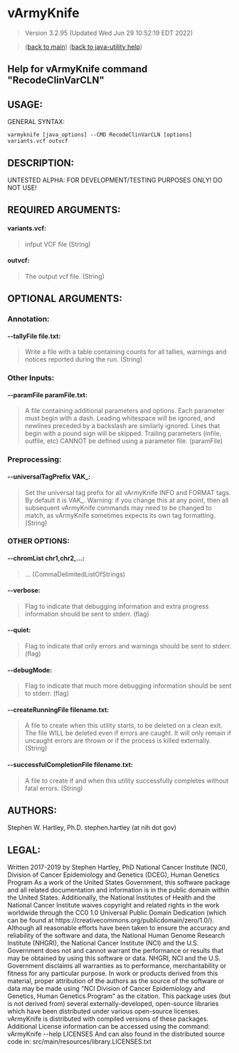 # vArmyKnife
> Version 3.2.95 (Updated Wed Jun 29 10:52:19 EDT 2022)

> ([back to main](../index.html)) ([back to java-utility help](index.html))

## Help for vArmyKnife command "RecodeClinVarCLN"

## USAGE:

GENERAL SYNTAX:

    varmyknife [java_options] --CMD RecodeClinVarCLN [options] variants.vcf outvcf


## DESCRIPTION:

 UNTESTED ALPHA: FOR DEVELOPMENT/TESTING PURPOSES ONLY\! DO NOT USE\!

## REQUIRED ARGUMENTS:
#### variants.vcf:

> infput VCF file (String)


#### outvcf:

> The output vcf file. (String)



## OPTIONAL ARGUMENTS:
### Annotation:
#### --tallyFile file.txt:

> Write a file with a table containing counts for all tallies, warnings and notices reported during the run. (String)

### Other Inputs:
#### --paramFile paramFile.txt:

> A file containing additional parameters and options. Each parameter must begin with a dash. Leading whitespace will be ignored, and newlines preceded by a backslash are similarly ignored. Lines that begin with a pound sign will be skipped. Trailing parameters (infile, outfile, etc) CANNOT be defined using a parameter file. (paramFile)

### Preprocessing:
#### --universalTagPrefix VAK\_:

> Set the universal tag prefix for all vArmyKnife INFO and FORMAT tags. By default it is VAK\_. Warning: if you change this at any point, then all subsequent vArmyKnife commands may need to be changed to match, as vArmyKnife sometimes expects its own tag formatting. (String)

### OTHER OPTIONS:
#### --chromList chr1,chr2,...:

> ... (CommaDelimitedListOfStrings)

#### --verbose:

> Flag to indicate that debugging information and extra progress information should be sent to stderr. (flag)

#### --quiet:

> Flag to indicate that only errors and warnings should be sent to stderr. (flag)

#### --debugMode:

> Flag to indicate that much more debugging information should be sent to stderr. (flag)

#### --createRunningFile filename.txt:

> A file to create when this utility starts, to be deleted on a clean exit. The file WILL be deleted even if errors are caught. It will only remain if uncaught errors are thrown or if the process is killed externally. (String)

#### --successfulCompletionFile filename.txt:

> A file to create if and when this utility successfully completes without fatal errors. (String)

## AUTHORS:

Stephen W\. Hartley, Ph\.D\. stephen\.hartley \(at nih dot gov\)

## LEGAL:

Written 2017\-2019 by Stephen Hartley, PhD  National Cancer Institute \(NCI\), Division of Cancer Epidemiology and Genetics \(DCEG\), Human Genetics Program As a work of the United States Government, this software package and all related documentation and information is in the public domain within the United States\. Additionally, the National Institutes of Health and the National Cancer Institute waives copyright and related rights in the work worldwide through the CC0 1\.0 Universal Public Domain Dedication \(which can be found at https://creativecommons\.org/publicdomain/zero/1\.0/\)\. Although all reasonable efforts have been taken to ensure the accuracy and reliability of the software and data, the National Human Genome Research Institute \(NHGRI\), the National Cancer Institute \(NCI\) and the U\.S\. Government does not and cannot warrant the performance or results that may be obtained by using this software or data\. NHGRI, NCI and the U\.S\. Government disclaims all warranties as to performance, merchantability or fitness for any particular purpose\. In work or products derived from this material, proper attribution of the authors as the source of the software or data may be made using "NCI Division of Cancer Epidemiology and Genetics, Human Genetics Program" as the citation\. This package uses \(but is not derived from\) several externally\-developed, open\-source libraries which have been distributed under various open\-source licenses\. vArmyKnife is distributed with compiled versions of these packages\. Additional License information can be accessed using the command:     vArmyKnife \-\-help LICENSES And can also found in the distributed source code in:     src/main/resources/library\.LICENSES\.txt

